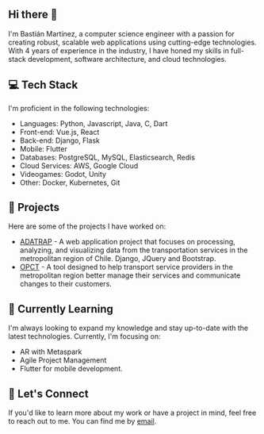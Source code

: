 ## Hi there 👋
I'm Bastián Martínez, a computer science engineer with a passion for creating robust, scalable web applications using cutting-edge technologies. With 4 years of experience in the industry, I have honed my skills in full-stack development, software architecture, and cloud technologies.

## 💻 Tech Stack
I'm proficient in the following technologies:

- Languages: Python, Javascript, Java, C, Dart
- Front-end: Vue.js, React
- Back-end: Django, Flask
- Mobile: Flutter
- Databases: PostgreSQL, MySQL, Elasticsearch, Redis
- Cloud Services: AWS, Google Cloud
- Videogames: Godot, Unity
- Other: Docker, Kubernetes, Git


## 🔭 Projects
Here are some of the projects I have worked on:

- [ADATRAP](https://github.com/SmartcitySantiagoChile/fondefVizServer) - A web application project that focuses on processing, analyzing, and visualizing data from the transportation services in the metropolitan region of Chile. Django, JQuery and Bootstrap.
- [OPCT](https://github.com/SmartcitySantiagoChile/opct-frontend) - A tool designed to help transport service providers in the metropolitan region better manage their services and communicate changes to their customers.

## 🌱 Currently Learning
I'm always looking to expand my knowledge and stay up-to-date with the latest technologies. Currently, I'm focusing on:

- AR with Metaspark
- Agile Project Management
- Flutter for mobile development.

## 💬 Let's Connect
If you'd like to learn more about my work or have a project in mind, feel free to reach out to me. You can find me by [email](mailto:hello@bmartinez.cl).
